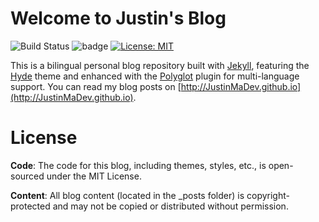 # Welcome to Justin's Blog

![Build Status](https://github.com/justinmadev/justinmadev.github.io/actions/workflows/jekyll.yml/badge.svg) ![badge](https://img.shields.io/badge/version-1.0-blue.svg) [![License: MIT](https://img.shields.io/badge/License-MIT-yellow.svg)](https://opensource.org/licenses/MIT)


This is a bilingual personal blog repository built with [Jekyll](https://github.com/jekyll/jekyll), featuring the [Hyde](https://github.com/poole/hyde) theme and enhanced with the [Polyglot](https://github.com/untra/polyglot) plugin for multi-language support. You can read my blog posts on [http://JustinMaDev.github.io](http://JustinMaDev.github.io).

# License

**Code**: The code for this blog, including themes, styles, etc., is open-sourced under the MIT License. 

**Content**: All blog content (located in the _posts folder) is copyright-protected and may not be copied or distributed without permission.